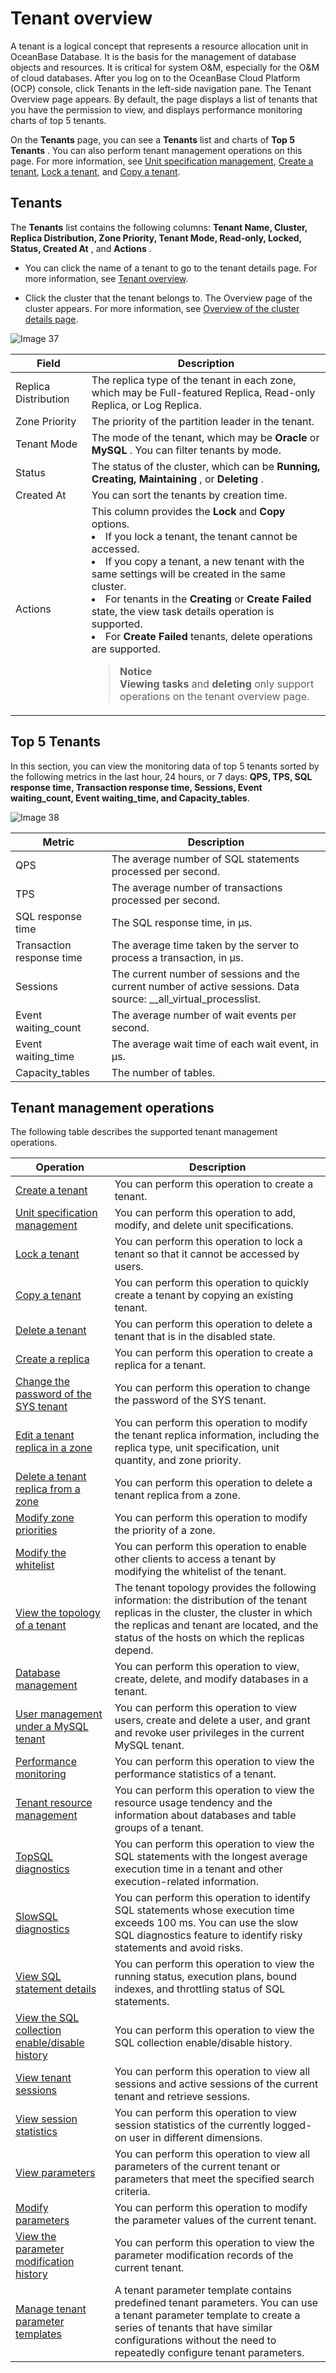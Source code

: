 # Tenant overview

A tenant is a logical concept that represents a resource allocation unit in OceanBase Database. It is the basis for the management of database objects and resources. It is critical for system O\&M, especially for the O\&M of cloud databases. After you log on to the OceanBase Cloud Platform (OCP) console, click Tenants in the left-side navigation pane. The Tenant Overview page appears. By default, the page displays a list of tenants that you have the permission to view, and displays performance monitoring charts of top 5 tenants.

On the **Tenants** page, you can see a **Tenants** list and charts of **Top 5 Tenants** . You can also perform tenant management operations on this page. For more information, see [Unit specification management](../../5.tenant-functions/2.manage-basic-tenant-operations/2.unit-specification-management.md), [Create a tenant](../../5.tenant-functions/2.manage-basic-tenant-operations/1.create-a-tenant-3.md), [Lock a tenant](../../5.tenant-functions/2.manage-basic-tenant-operations/3.locked-tenants.md), and [Copy a tenant](../../5.tenant-functions/2.manage-basic-tenant-operations/4.replication-tenant.md).

## Tenants

The **Tenants** list contains the following columns: **Tenant Name, Cluster, Replica Distribution, Zone Priority, Tenant Mode, Read-only, Locked, Status, Created At** , and **Actions** .

* You can click the name of a tenant to go to the tenant details page. For more information, see [Tenant overview](3.overview-of-the-Tenant-Details-page.md).

* Click the cluster that the tenant belongs to. The Overview page of the cluster appears. For more information, see [Overview of the cluster details page](../1.cluster-features-1/3.overview-of-the-cluster-details-page.md).

![Image 37](https://obbusiness-private.oss-cn-shanghai.aliyuncs.com/doc/img/ocp/%E7%A7%9F%E6%88%B7%E5%88%97%E8%A1%A82.png)

|        Field         |                                                                                                         Description                                                                                                          |
|----------------------|------------------------------------------------------------------------------------------------------------------------------------------------------------------------------------------------------------------------------|
| Replica Distribution | The replica type of the tenant in each zone, which may be Full-featured Replica, Read-only Replica, or Log Replica.                                                                                                          |
| Zone Priority        | The priority of the partition leader in the tenant.                                                                                                                                                                          |
| Tenant Mode          | The mode of the tenant, which may be **Oracle** or **MySQL** . You can filter tenants by mode.                                                                                                                               |
| Status               | The status of the cluster, which can be **Running, Creating, Maintaining** , or **Deleting** .                                                                                                                               |
| Created At           | You can sort the tenants by creation time.                                                                                                                                                                                   |
| Actions              | This column provides the **Lock** and **Copy** options.  <li>If you lock a tenant, the tenant cannot be accessed. </li><li>If you copy a tenant, a new tenant with the same settings will be created in the same cluster. </li><li>For tenants in the **Creating** or **Create Failed** state, the view task details operation is supported. </li><li> For **Create Failed** tenants, delete operations are supported.</li><blockquote>**Notice** <br> **Viewing tasks** and **deleting** only support operations on the tenant overview page.</blockquote>|

## Top 5 Tenants

In this section, you can view the monitoring data of top 5 tenants sorted by the following metrics in the last hour, 24 hours, or 7 days: **QPS, TPS, SQL response time, Transaction response time, Sessions, Event waiting_count, Event waiting_time, and Capacity_tables**.

![Image 38](https://help-static-aliyun-doc.aliyuncs.com/assets/img/en-US/9264633561/p440340.png)

|          Metric           |                                                    Description                                                    |
|---------------------------|-------------------------------------------------------------------------------------------------------------------|
| QPS                       | The average number of SQL statements processed per second.                                                        |
| TPS                       | The average number of transactions processed per second.                                                          |
| SQL response time         | The SQL response time, in µs.                                                                                     |
| Transaction response time | The average time taken by the server to process a transaction, in µs.                                             |
| Sessions                  | The current number of sessions and the current number of active sessions. Data source: __all_virtual_processlist. |
| Event waiting_count       | The average number of wait events per second.                                                                     |
| Event waiting_time        | The average wait time of each wait event, in μs.                                                                  |
| Capacity_tables           | The number of tables.                                                                                             |

## Tenant management operations

The following table describes the supported tenant management operations.

|                                              Operation                                              |                                                                                                                 Description                                                                                                                  |
|-----------------------------------------------------------------------------------------------------|----------------------------------------------------------------------------------------------------------------------------------------------------------------------------------------------------------------------------------------------|
| [Create a tenant](../../5.tenant-functions/2.manage-basic-tenant-operations/1.create-a-tenant-3.md)                                      | You can perform this operation to create a tenant.                                                                                                                                                                                           |
| [Unit specification management](../../5.tenant-functions/2.manage-basic-tenant-operations/2.unit-specification-management.md)                        | You can perform this operation to add, modify, and delete unit specifications.                                                                                                                                                               |
| [Lock a tenant](../../5.tenant-functions/2.manage-basic-tenant-operations/3.locked-tenants.md)                                        | You can perform this operation to lock a tenant so that it cannot be accessed by users.                                                                                                                                                      |
| [Copy a tenant](../../5.tenant-functions/2.manage-basic-tenant-operations/4.replication-tenant.md)                                        | You can perform this operation to quickly create a tenant by copying an existing tenant.                                                                                                                                                     |
| [Delete a tenant](../../5.tenant-functions/2.manage-basic-tenant-operations/5.delete-a-tenant.md)                                      | You can perform this operation to delete a tenant that is in the disabled state.                                                                                                                                                             |
| [Create a replica](../../5.tenant-functions/2.manage-basic-tenant-operations/6.add-copy.md)                                     | You can perform this operation to create a replica for a tenant.                                                                                                                                                                             |
| [Change the password of the SYS tenant](../../5.tenant-functions/2.manage-basic-tenant-operations/7.change-the-sysy-tenant-password.md)                | You can perform this operation to change the password of the SYS tenant.                                                                                                                                                                     |
| [Edit a tenant replica in a zone](../../5.tenant-functions/2.manage-basic-tenant-operations/8.edit-a-zone.md)                      | You can perform this operation to modify the tenant replica information, including the replica type, unit specification, unit quantity, and zone priority.                                                                                   |
| [Delete a tenant replica from a zone](../../5.tenant-functions/2.manage-basic-tenant-operations/9.delete-a-replica-of-a-tenant-in-a-private-zone.md)                  | You can perform this operation to delete a tenant replica from a zone.                                                                                                                                                                       |
| [Modify zone priorities](../../5.tenant-functions/2.manage-basic-tenant-operations/10.modify-a-zone-priority.md)                               | You can perform this operation to modify the priority of a zone.                                                                                                                                                                             |
| [Modify the whitelist](../../5.tenant-functions/2.manage-basic-tenant-operations/11.modify-whitelist.md)                                 | You can perform this operation to enable other clients to access a tenant by modifying the whitelist of the tenant.                                                                                                                          |
| [View the topology of a tenant](../../5.tenant-functions/3.view-the-tenant-topology-1.md)                        | The tenant topology provides the following information: the distribution of the tenant replicas in the cluster, the cluster in which the replicas and tenant are located, and the status of the hosts on which the replicas depend.          |
| [Database management](../../5.tenant-functions/4.database-management.md)                                  | You can perform this operation to view, create, delete, and modify databases in a tenant.                                                                                                                                                    |
| [User management under a MySQL tenant](../../5.tenant-functions/5.user-management-under-a-mysqL-tenant.md)                 | You can perform this operation to view users, create and delete a user, and grant and revoke user privileges in the current MySQL tenant.                                                                                                    |
| [Performance monitoring](../../5.tenant-functions/7.performance-monitoring.md)                               | You can perform this operation to view the performance statistics of a tenant.                                                                                                                                                               |
| [Tenant resource management](../../5.tenant-functions/8.tenant-resource-management.md)                           | You can perform this operation to view the resource usage tendency and the information about databases and table groups of a tenant.                                                                                                         |
| [TopSQL diagnostics](../../5.tenant-functions/9.sql-diagnostics/1.topsql-diagnostics.md)                                   | You can perform this operation to view the SQL statements with the longest average execution time in a tenant and other execution-related information.                                                                                       |
| [SlowSQL diagnostics](../../5.tenant-functions/9.sql-diagnostics/2.slowsql-diagnostics.md)                                  | You can perform this operation to identify SQL statements whose execution time exceeds 100 ms. You can use the slow SQL diagnostics feature to identify risky statements and avoid risks.                                                    |
| [View SQL statement details](../../5.tenant-functions/9.sql-diagnostics/3.view-sql-details.md)                           | You can perform this operation to view the running status, execution plans, bound indexes, and throttling status of SQL statements.                                                                                                          |
| [View the SQL collection enable/disable history](../../5.tenant-functions/9.sql-diagnostics/4.view-the-collection-switch-history.md)        | You can perform this operation to view the SQL collection enable/disable history.                                                                                                                                                            |
| [View tenant sessions](../../5.tenant-functions/12.session-management/1.view-tenant-sessions-1.md)                                 | You can perform this operation to view all sessions and active sessions of the current tenant and retrieve sessions.                                                                                                                         |
| [View session statistics](../../5.tenant-functions/12.session-management/2.view-session-statistics-1.md)                              | You can perform this operation to view session statistics of the currently logged-on user in different dimensions.                                                                                                                           |
| [View parameters](../../5.tenant-functions/13.parameters/1.view-the-parameter-list-3.md)                                      | You can perform this operation to view all parameters of the current tenant or parameters that meet the specified search criteria.                                                                                                           |
| [Modify parameters](../../5.tenant-functions/13.parameters/2.modify-parameters-3.md)                                    | You can perform this operation to modify the parameter values of the current tenant.                                                                                                                                                         |
| [View the parameter modification history](../../5.tenant-functions/13.parameters/3.view-parameter-modification-history-3.md)              | You can perform this operation to view the parameter modification records of the current tenant.                                                                                                                                             |
| [Manage tenant parameter templates](../../5.tenant-functions/14.tenant-parameter-template-management.md)                    | A tenant parameter template contains predefined tenant parameters. You can use a tenant parameter template to create a series of tenants that have similar configurations without the need to repeatedly configure tenant parameters.        |
